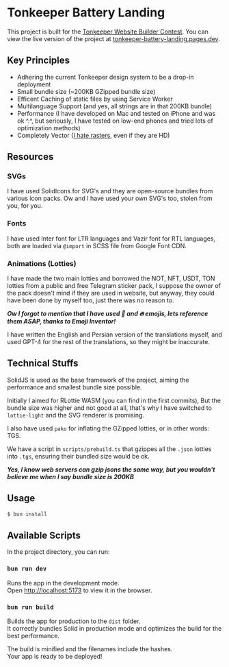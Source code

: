 # Tonkeeper Battery Landing

This project is built for the [Tonkeeper Website Builder Contest](https://t.me/tonkeeper_news/135). You can view the live version of the project at [tonkeeper-battery-landing.pages.dev](https://tonkeeper-battery-landing.pages.dev/).

## Key Principles
- Adhering the current Tonkeeper design system to be a drop-in deployment
- Small bundle size (~200KB GZipped bundle size)
- Efficent Caching of static files by using Service Worker
- Multilanguage Support (and yes, all strings are in that 200KB bundle)
- Performance (I have developed on Mac and tested on iPhone and was ok ^.^, but seriously, I have tested on low-end phones and tried lots of optimization methods)
- Completely Vector ([I hate rasters](https://tonkeeper.com/images/img-1.png), even if they are HD)

## Resources

### SVGs
I have used SolidIcons for SVG's and they are open-source bundles from various icon packs. Ow and I have used your own SVG's too, stolen from you, for you.

### Fonts
I have used Inter font for LTR languages and Vazir font for RTL languages, both are loaded via `@import` in SCSS file from Google Font CDN.

### Animations (Lotties)
I have made the two main lotties and borrowed the NOT, NFT, USDT, TON lotties from a public and free Telegram sticker pack, I suppose the owner of the pack doesn't mind if they are used in website, but anyway, they could have been done by myself too, just there was no reason to.

***Ow I forgot to mention that I have used 🔋 and 🔥 emojis, lets reference them ASAP, thanks to Emoji Inventor!***

I have written the English and Persian version of the translations myself, and used GPT-4 for the rest of the translations, so they might be inaccurate.

## Technical Stuffs

SolidJS is used as the base framework of the project, aiming the performance and smallest bundle size possible.

Initially I aimed for RLottie WASM (you can find in the first commits), But the bundle size was higher and not good at all, that's why I have switched to `lottie-light` and the SVG renderer is promising.

I also have used `pako` for inflating the GZipped lotties, or in other words: TGS.

We have a script in `scripts/prebuild.ts` that gzippes all the `.json` lotties into `.tgs`, ensuring their bundled size would be ok.

***Yes, I know web servers can gzip jsons the same way, but you wouldn't believe me when I say bundle size is 200KB***

## Usage

```bash
$ bun install
```

## Available Scripts

In the project directory, you can run:

### `bun run dev`

Runs the app in the development mode.<br>
Open [http://localhost:5173](http://localhost:5173) to view it in the browser.

### `bun run build`

Builds the app for production to the `dist` folder.<br>
It correctly bundles Solid in production mode and optimizes the build for the best performance.

The build is minified and the filenames include the hashes.<br>
Your app is ready to be deployed!